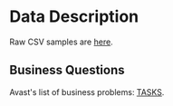 Data Description
====

Raw CSV samples are [here](https://github.com/hackathonBI/Avast/tree/master/sample%20data).


## Business Questions

Avast's list of business problems: [TASKS](https://github.com/hackathonBI/Avast/blob/master/Tasks.md).
